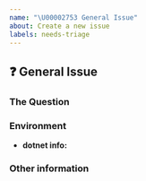 ```yaml
---
name: "\U00002753 General Issue"
about: Create a new issue
labels: needs-triage
---
```


## :question: General Issue

### The Question

### Environment
  - **dotnet info:** <!-- Output of `dotnet --info` -->

### Other information
